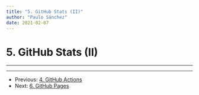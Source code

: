```yaml
---
title: "5. GitHub Stats (II)"
author: "Paulo Sánchez"
date: 2021-02-07
---
```


# 5. GitHub Stats (II)

***
***

* Previous: [4. GitHub Actions](https://erlete.github.io/github-customization-guide/guides/actions-guide.html)
* Next: [6. GitHub Pages](https://erlete.github.io/github-customization-guide/guides/pages-guide.html)
